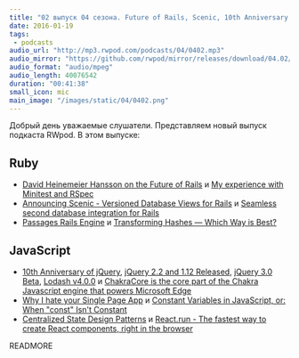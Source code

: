 ```yaml
---
title: "02 выпуск 04 сезона. Future of Rails, Scenic, 10th Anniversary of jQuery, ChakraCore, React.run и прочее"
date: 2016-01-19
tags:
 - podcasts
audio_url: "http://mp3.rwpod.com/podcasts/04/0402.mp3"
audio_mirror: "https://github.com/rwpod/mirror/releases/download/04.02/0402.mp3"
audio_format: "audio/mpeg"
audio_length: 40076542
duration: "00:41:38"
small_icon: mic
main_image: "/images/static/04/0402.png"
---
```


Добрый день уважаемые слушатели. Представляем новый выпуск подкаста RWpod. В этом выпуске:

## Ruby

 - [David Heinemeier Hansson on the Future of Rails](http://thepracticaldev.com/dhh-on-the-future-of-rails) и [My experience with Minitest and RSpec](http://tenderlovemaking.com/2015/01/23/my-experience-with-minitest-and-rspec.html)
 - [Announcing Scenic - Versioned Database Views for Rails](https://robots.thoughtbot.com/announcing-scenic--versioned-database-views-for-rails) и [Seamless second database integration for Rails](https://github.com/customink/secondbase)
 - [Passages Rails Engine](http://jakeyesbeck.com/2016/01/03/passages/) и [Transforming Hashes — Which Way is Best?](https://medium.com/@vincedevendra/transforming-hashes-which-way-is-best-8f2122577984)

## JavaScript

 - [10th Anniversary of jQuery](http://ejohn.org/blog/10th-anniversary-of-jquery/), [jQuery 2.2 and 1.12 Released](http://blog.jquery.com/2016/01/08/jquery-2-2-and-1-12-released/), [jQuery 3.0 Beta](http://blog.jquery.com/2016/01/14/jquery-3-0-beta-released/), [Lodash v4.0.0](https://github.com/lodash/lodash/releases/tag/4.0.0/) и [ChakraCore is the core part of the Chakra Javascript engine that powers Microsoft Edge](https://github.com/Microsoft/ChakraCore)
 - [Why I hate your Single Page App](https://medium.com/@stilkov/why-i-hate-your-single-page-app-f08bb4ff9134) и [Constant Variables in JavaScript, or: When "const" Isn't Constant](https://blog.mariusschulz.com/2015/12/31/constant-variables-in-javascript-or-when-const-isnt-constant)
 - [Centralized State Design Patterns](http://lucasmreis.github.io/blog/centralized-state-design-patterns/) и [React.run - The fastest way to create React components, right in the browser](http://www.react.run/VJizwkL_x/1)


READMORE
